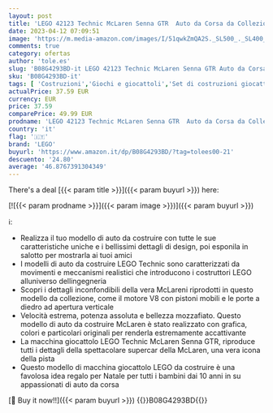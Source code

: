 ```yaml
---
layout: post
title: 'LEGO 42123 Technic McLaren Senna GTR  Auto da Corsa da Collezione  Modello da Costruire  Macchina Giocattolo  Idea Regalo  Giochi per Bambini dai 10 Anni'
date: 2023-04-12 07:09:51
image: 'https://m.media-amazon.com/images/I/51qwkZmQA2S._SL500_._SL400_.jpg'
comments: true
category: ofertas
author: 'tole.es'
slug: 'B08G4293BD-it LEGO 42123 Technic McLaren Senna GTR Auto da Corsa da...'
sku: 'B08G4293BD-it'
tags: [ 'Costruzioni','Giochi e giocattoli','Set di costruzioni giocattolo','lego','🇮🇹', ]
actualPrice: 37.59 EUR
currency: EUR
price: 37.59
comparePrice: 49.99 EUR
prodname: 'LEGO 42123 Technic McLaren Senna GTR  Auto da Corsa da Collezione  Modello da Costruire  Macchina Giocattolo  Idea Regalo  Giochi per Bambini dai 10 Anni'
country: 'it'
flag: '🇮🇹'
brand: 'LEGO'
buyurl: 'https://www.amazon.it/dp/B08G4293BD/?tag=tolees00-21'
descuento: '24.80'
average: '46.8767391304349'
---
```


There's a deal [{{< param title >}}]({{< param buyurl >}})  here:

[![{{< param prodname >}}]({{< param image >}})]({{< param buyurl >}})

ℹ️:

- Realizza il tuo modello di auto da costruire con tutte le sue caratteristiche uniche e i bellissimi dettagli di design, poi esponila in salotto per mostrarla ai tuoi amici
- I modelli di auto da costruire LEGO Technic sono caratterizzati da movimenti e meccanismi realistici che introducono i costruttori LEGO alluniverso dellingegneria
- Scopri i dettagli inconfondibili della vera McLareni riprodotti in questo modello da collezione, come il motore V8 con pistoni mobili e le porte a diedro ad apertura verticale
- Velocità estrema, potenza assoluta e bellezza mozzafiato. Questo modello di auto da costruire McLaren è stato realizzato con grafica, colori e particolari originali per renderla estremamente accattivante
- La macchina giocattolo LEGO Technic McLaren Senna GTR, riproduce tutti i dettagli della spettacolare supercar della McLaren, una vera icona della pista
- Questo modello di macchina giocattolo LEGO da costruire è una favolosa idea regalo per Natale per tutti i bambini dai 10 anni in su appassionati di auto da corsa

[🛒 Buy it now!!]({{< param buyurl >}})
{{<world>}}B08G4293BD{{</world>}}
